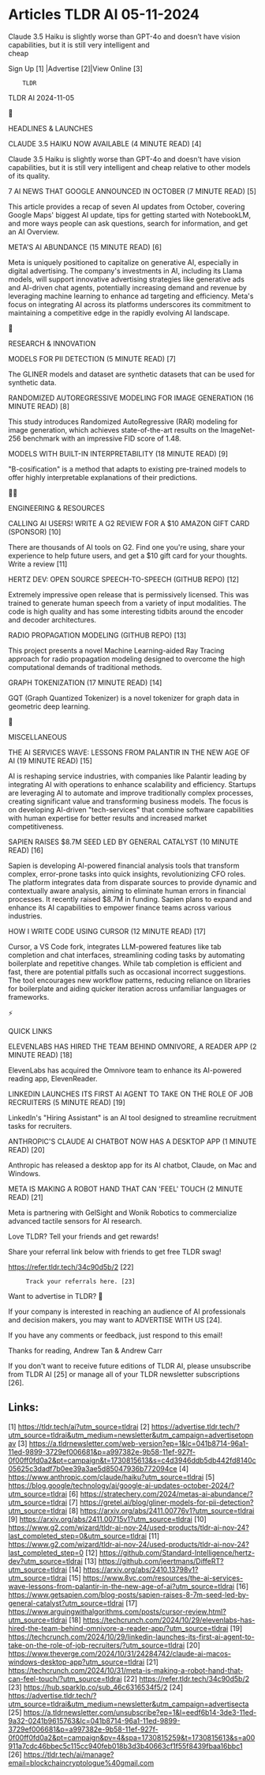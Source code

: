 # Articles TLDR AI 05-11-2024

Claude 3.5 Haiku is slightly worse than GPT-4o and doesn’t have
vision capabilities, but it is still very intelligent and
cheap ‌ ‌ ‌ ‌ ‌ ‌ ‌ ‌ ‌ ‌ ‌ ‌ ‌ ‌ ‌ ‌ ‌ ‌ ‌ ‌ ‌ ‌ ‌ ‌ ‌ ‌  ‌ ‌ ‌ ‌ ‌ ‌ ‌ ‌ ‌ ‌ ‌ ‌ ‌ ‌ ‌ ‌ ‌ ‌ ‌ ‌ ‌ ‌ ‌ ‌ ‌ ‌ 


 Sign Up [1] |Advertise [2]|View Online [3] 

		TLDR 

TLDR AI 2024-11-05

🚀 

HEADLINES & LAUNCHES

 CLAUDE 3.5 HAIKU NOW AVAILABLE (4 MINUTE READ) [4] 

 Claude 3.5 Haiku is slightly worse than GPT-4o and doesn't have
vision capabilities, but it is still very intelligent and cheap
relative to other models of its quality. 

 7 AI NEWS THAT GOOGLE ANNOUNCED IN OCTOBER (7 MINUTE READ) [5] 

 This article provides a recap of seven AI updates from October,
covering Google Maps' biggest AI update, tips for getting started with
NotebookLM, and more ways people can ask questions, search for
information, and get an AI Overview. 

 META'S AI ABUNDANCE (15 MINUTE READ) [6] 

 Meta is uniquely positioned to capitalize on generative AI,
especially in digital advertising. The company's investments in AI,
including its Llama models, will support innovative advertising
strategies like generative ads and AI-driven chat agents, potentially
increasing demand and revenue by leveraging machine learning to
enhance ad targeting and efficiency. Meta's focus on integrating AI
across its platforms underscores its commitment to maintaining a
competitive edge in the rapidly evolving AI landscape. 

🧠 

RESEARCH & INNOVATION

 MODELS FOR PII DETECTION (5 MINUTE READ) [7] 

 The GLINER models and dataset are synthetic datasets that can be used
for synthetic data. 

 RANDOMIZED AUTOREGRESSIVE MODELING FOR IMAGE GENERATION (16 MINUTE
READ) [8] 

 This study introduces Randomized AutoRegressive (RAR) modeling for
image generation, which achieves state-of-the-art results on the
ImageNet-256 benchmark with an impressive FID score of 1.48. 

 MODELS WITH BUILT-IN INTERPRETABILITY (18 MINUTE READ) [9] 

 "B-cosification" is a method that adapts to existing pre-trained
models to offer highly interpretable explanations of their
predictions. 

🧑‍💻 

ENGINEERING & RESOURCES

 CALLING AI USERS! WRITE A G2 REVIEW FOR A $10 AMAZON GIFT CARD
(SPONSOR) [10] 

 There are thousands of AI tools on G2. Find one you're using, share
your experience to help future users, and get a $10 gift card for your
thoughts. Write a review [11] 

 HERTZ DEV: OPEN SOURCE SPEECH-TO-SPEECH (GITHUB REPO) [12] 

 Extremely impressive open release that is permissively licensed. This
was trained to generate human speech from a variety of input
modalities. The code is high quality and has some interesting tidbits
around the encoder and decoder architectures. 

 RADIO PROPAGATION MODELING (GITHUB REPO) [13] 

 This project presents a novel Machine Learning-aided Ray Tracing
approach for radio propagation modeling designed to overcome the high
computational demands of traditional methods. 

 GRAPH TOKENIZATION (17 MINUTE READ) [14] 

 GQT (Graph Quantized Tokenizer) is a novel tokenizer for graph data
in geometric deep learning. 

🎁 

MISCELLANEOUS

 THE AI SERVICES WAVE: LESSONS FROM PALANTIR IN THE NEW AGE OF AI (19
MINUTE READ) [15] 

 AI is reshaping service industries, with companies like Palantir
leading by integrating AI with operations to enhance scalability and
efficiency. Startups are leveraging AI to automate and improve
traditionally complex processes, creating significant value and
transforming business models. The focus is on developing AI-driven
"tech-services" that combine software capabilities with human
expertise for better results and increased market competitiveness. 

 SAPIEN RAISES $8.7M SEED LED BY GENERAL CATALYST (10 MINUTE READ)
[16] 

 Sapien is developing AI-powered financial analysis tools that
transform complex, error-prone tasks into quick insights,
revolutionizing CFO roles. The platform integrates data from disparate
sources to provide dynamic and contextually aware analysis, aiming to
eliminate human errors in financial processes. It recently raised
$8.7M in funding. Sapien plans to expand and enhance its AI
capabilities to empower finance teams across various industries. 

 HOW I WRITE CODE USING CURSOR (12 MINUTE READ) [17] 

 Cursor, a VS Code fork, integrates LLM-powered features like tab
completion and chat interfaces, streamlining coding tasks by
automating boilerplate and repetitive changes. While tab completion is
efficient and fast, there are potential pitfalls such as occasional
incorrect suggestions. The tool encourages new workflow patterns,
reducing reliance on libraries for boilerplate and aiding quicker
iteration across unfamiliar languages or frameworks. 

⚡ 

QUICK LINKS

 ELEVENLABS HAS HIRED THE TEAM BEHIND OMNIVORE, A READER APP (2 MINUTE
READ) [18] 

 ElevenLabs has acquired the Omnivore team to enhance its AI-powered
reading app, ElevenReader. 

 LINKEDIN LAUNCHES ITS FIRST AI AGENT TO TAKE ON THE ROLE OF JOB
RECRUITERS (5 MINUTE READ) [19] 

 LinkedIn's "Hiring Assistant" is an AI tool designed to streamline
recruitment tasks for recruiters. 

 ANTHROPIC'S CLAUDE AI CHATBOT NOW HAS A DESKTOP APP (1 MINUTE READ)
[20] 

 Anthropic has released a desktop app for its AI chatbot, Claude, on
Mac and Windows. 

 META IS MAKING A ROBOT HAND THAT CAN 'FEEL' TOUCH (2 MINUTE READ)
[21] 

 Meta is partnering with GelSight and Wonik Robotics to commercialize
advanced tactile sensors for AI research. 

Love TLDR? Tell your friends and get rewards!

 Share your referral link below with friends to get free TLDR swag! 

 https://refer.tldr.tech/34c90d5b/2 [22] 

		 Track your referrals here. [23] 

Want to advertise in TLDR? 📰

 If your company is interested in reaching an audience of AI
professionals and decision makers, you may want to ADVERTISE WITH US
[24]. 

 If you have any comments or feedback, just respond to this email! 

Thanks for reading, 
Andrew Tan & Andrew Carr 

If you don't want to receive future editions of TLDR AI, please
unsubscribe from TLDR AI [25] or manage all of your TLDR newsletter
subscriptions [26]. 

 

Links:
------
[1] https://tldr.tech/ai?utm_source=tldrai
[2] https://advertise.tldr.tech/?utm_source=tldrai&utm_medium=newsletter&utm_campaign=advertisetopnav
[3] https://a.tldrnewsletter.com/web-version?ep=1&lc=041b8714-96a1-11ed-9899-3729ef006681&p=a997382e-9b58-11ef-927f-0f00ff0fd0a2&pt=campaign&t=1730815613&s=c4d3946ddb5db442fd8140c05625c3dadf7b0ee39a3ae5d85047936b772094ce
[4] https://www.anthropic.com/claude/haiku?utm_source=tldrai
[5] https://blog.google/technology/ai/google-ai-updates-october-2024/?utm_source=tldrai
[6] https://stratechery.com/2024/metas-ai-abundance/?utm_source=tldrai
[7] https://gretel.ai/blog/gliner-models-for-pii-detection?utm_source=tldrai
[8] https://arxiv.org/abs/2411.00776v1?utm_source=tldrai
[9] https://arxiv.org/abs/2411.00715v1?utm_source=tldrai
[10] https://www.g2.com/wizard/tldr-ai-nov-24/used-products/tldr-ai-nov-24?last_completed_step=0&utm_source=tldrai
[11] https://www.g2.com/wizard/tldr-ai-nov-24/used-products/tldr-ai-nov-24?last_completed_step=0
[12] https://github.com/Standard-Intelligence/hertz-dev?utm_source=tldrai
[13] https://github.com/jeertmans/DiffeRT?utm_source=tldrai
[14] https://arxiv.org/abs/2410.13798v1?utm_source=tldrai
[15] https://www.8vc.com/resources/the-ai-services-wave-lessons-from-palantir-in-the-new-age-of-ai?utm_source=tldrai
[16] https://www.getsapien.com/blog-posts/sapien-raises-8-7m-seed-led-by-general-catalyst?utm_source=tldrai
[17] https://www.arguingwithalgorithms.com/posts/cursor-review.html?utm_source=tldrai
[18] https://techcrunch.com/2024/10/29/elevenlabs-has-hired-the-team-behind-omnivore-a-reader-app/?utm_source=tldrai
[19] https://techcrunch.com/2024/10/29/linkedin-launches-its-first-ai-agent-to-take-on-the-role-of-job-recruiters/?utm_source=tldrai
[20] https://www.theverge.com/2024/10/31/24284742/claude-ai-macos-windows-desktop-app?utm_source=tldrai
[21] https://techcrunch.com/2024/10/31/meta-is-making-a-robot-hand-that-can-feel-touch/?utm_source=tldrai
[22] https://refer.tldr.tech/34c90d5b/2
[23] https://hub.sparklp.co/sub_46c6316534f5/2
[24] https://advertise.tldr.tech/?utm_source=tldrai&utm_medium=newsletter&utm_campaign=advertisecta
[25] https://a.tldrnewsletter.com/unsubscribe?ep=1&l=eedf6b14-3de3-11ed-9a32-0241b9615763&lc=041b8714-96a1-11ed-9899-3729ef006681&p=a997382e-9b58-11ef-927f-0f00ff0fd0a2&pt=campaign&pv=4&spa=1730815259&t=1730815613&s=a00911a7cdc46bbec5c115cc940feb018b3d3b40663cf1f55f8439fbaa16bbc1
[26] https://tldr.tech/ai/manage?email=blockchaincryptologue%40gmail.com